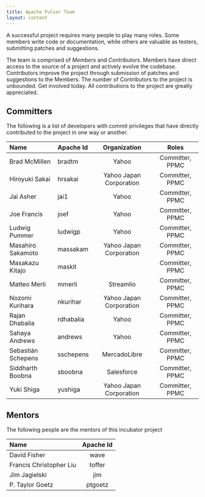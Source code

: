 ```yaml
---
title: Apache Pulsar Team
layout: content
---
```


A successful project requires many people to play many roles. Some members write code or documentation,
while others are valuable as testers, submitting patches and suggestions.

The team is comprised of *Members* and *Contributors*. Members have direct access to the source of a
project and actively evolve the codebase. Contributors improve the project through submission of
patches and suggestions to the Members. The number of Contributors to the project is unbounded.
Get involved today. All contributions to the project are greatly appreciated.

## Committers

The following is a list of developers with commit privileges that have directly contributed to the
project in one way or another.

| Name               | Apache Id |      Organization       |      Roles      |
|:-------------------|:----------|:-----------------------:|:---------------:|
| Brad McMillen      | bradtm    |          Yahoo          | Committer, PPMC |
| Hiroyuki Sakai     | hrsakai   | Yahoo Japan Corporation | Committer, PPMC |
| Jai Asher          | jai1      |          Yahoo          | Committer, PPMC |
| Joe Francis        | joef      |          Yahoo          | Committer, PPMC |
| Ludwig Pummer      | ludwigp   |          Yahoo          | Committer, PPMC |
| Masahiro Sakamoto  | massakam  | Yahoo Japan Corporation | Committer, PPMC |
| Masakazu Kitajo    | maskit    |                         | Committer, PPMC |
| Matteo Merli       | mmerli    |        Streamlio        | Committer, PPMC |
| Nozomi Kurihara    | nkurihar  | Yahoo Japan Corporation | Committer, PPMC |
| Rajan Dhabalia     | rdhabalia |          Yahoo          | Committer, PPMC |
| Sahaya Andrews     | andrews   |          Yahoo          | Committer, PPMC |
| Sebastián Schepens | sschepens |      MercadoLibre       | Committer, PPMC |
| Siddharth Boobna   | sboobna   |       Salesforce        | Committer, PPMC |
| Yuki Shiga         | yushiga   | Yahoo Japan Corporation | Committer, PPMC |

## Mentors

The following people are the mentors of this incubator project

| Name                    | Apache Id |
|:------------------------|:---------:|
| David Fisher            |   wave    |
| Francis Christopher Liu |  toffer   |
| Jim Jagielski           |    jim    |
| P. Taylor Goetz         |  ptgoetz  |

